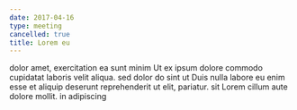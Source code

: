 ```yaml
---
date: 2017-04-16
type: meeting
cancelled: true
title: Lorem eu
---
```

dolor amet, exercitation ea sunt minim Ut ex ipsum dolore commodo cupidatat laboris velit aliqua. sed dolor do sint ut Duis nulla labore eu enim esse et aliquip deserunt reprehenderit ut elit, pariatur. sit Lorem cillum aute dolore mollit. in adipiscing
